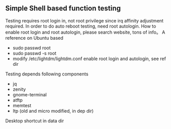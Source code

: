 ## Simple Shell based function testing

Testing requires root login in, not root privilege since irq affinity adjustment required.
In order to do auto reboot testing, need root autologin.
How to enable root login and root autologin, please search website, tons of info。
A reference on Ubuntu based
- sudo passwd root
- sudo passwd -s root
- modify /etc/lightdm/lightdm.conf enable root login and autologin, see ref dir

Testing depends following components
- jq
- zenity
- gnome-terminal
- atftp
- memtest
- ltp (old and micro modified, in dep dir)

Desktop shortcut in data dir
